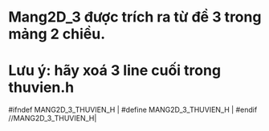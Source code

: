 # Mang2D_3 được trích ra từ đề 3 trong mảng 2 chiều.
# Lưu ý: hãy xoá 3 line cuối trong thuvien.h 
 #ifndef MANG2D_3_THUVIEN_H |
 #define MANG2D_3_THUVIEN_H |
 #endif //MANG2D_3_THUVIEN_H|
